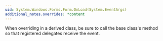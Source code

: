 ```yaml
---
uid: System.Windows.Forms.Form.OnLoad(System.EventArgs)
additional_notes.overrides: *content
---
```


<p>When overriding <xref href="System.Windows.Forms.Form.OnLoad(System.EventArgs)"></xref> in a derived class, be sure to call the base class's <xref href="System.Windows.Forms.Form.OnLoad(System.EventArgs)"></xref> method so that registered delegates receive the event.</p>


